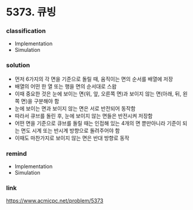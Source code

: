# 5373. 큐빙

### classification
* Implementation
* Simulation

### solution
* 먼저 6가지의 각 면을 기준으로 돌릴 때, 움직이는 면의 순서를 배열에 저장
* 배열의 어떤 한 열 또는 행을 면의 순서대로 스왑
* 이때 중요한 것은 눈에 보이는 면(위, 앞, 오른쪽 면)과 보이지 않는 면(아래, 뒤, 왼쪽 면)을 구분해야 함
* 눈에 보이는 면과 보이지 않는 면은 서로 반전되어 동작함
* 따라서 큐브를 돌린 후, 눈에 보이지 않는 면들은 반전시켜 저장함
* 어떤 면을 기준으로 큐브를 돌릴 때는 인접해 있는 4개의 면 뿐만아니라 기준이 되는 면도 시계 또는 반시계 방향으로 돌려주어야 함
* 이때도 마찬가지로 보이지 않는 면은 반대 방향로 동작

### remind
* Implementation
* Simulation

### link
https://www.acmicpc.net/problem/5373